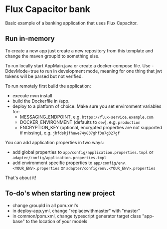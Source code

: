 # Flux Capacitor bank
Basic example of a banking application that uses Flux Capacitor.

## Run in-memory

To create a new app just create a new repository from this template and change the maven groupId to something else.

To run locally start AppMain.java or create a docker-compose file.
Use -DdevMode=true to run in development mode, meaning for one thing that jwt tokens will be parsed but not verified.

To run remotely first build the application:
- execute mvn install
- build the Dockerfile in /app.
- deploy to a platform of choice. Make sure you set environment variables for:
    - MESSAGING_ENDPOINT, e.g. `https://flux-service.example.com`
    - DOCKER_ENVIRONMENT (defaults to `dev`), e.g. `production`
    - ENCRYPTION_KEY (optional, encrypted properties are not supported if missing), e.g. `jhfdskjfhuwe74y837ghf3u7g327gf`

You can add application properties in two ways:
- add global properties to `app/config/application.properties.tmpl` or `adapter/config/application.properties.tmpl`
- add environment specific properties to `app/config/env.<YOUR_ENV>.properties` or `adapter/config/env.<YOUR_ENV>.properties`

That's about it!

## To-do's when starting new project

- change groupId in all pom.xml's
- in deploy-app.yml, change "replacewithmaster" with "master"
- in common/pom.xml, change typescript generator target class "app-base" to the location of your models
